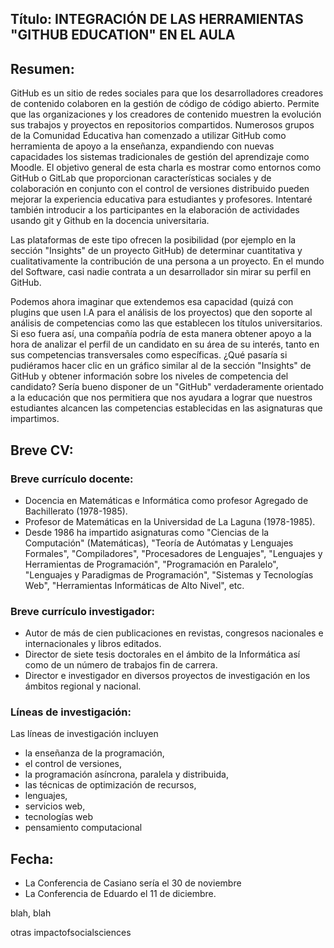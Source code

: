 ## Título: INTEGRACIÓN DE LAS HERRAMIENTAS "GITHUB EDUCATION" EN EL AULA

## Resumen:

GitHub es un sitio de redes sociales para que los desarrolladores  creadores de contenido colaboren en la gestión de código de código abierto.
Permite que las organizaciones y los  creadores de contenido muestren la evolución sus trabajos y proyectos en repositorios compartidos.
Numerosos grupos de la Comunidad Educativa han comenzado a utilizar GitHub como herramienta de apoyo a la enseñanza, expandiendo con nuevas capacidades los sistemas tradicionales de gestión del aprendizaje como Moodle.
El objetivo general de esta charla es mostrar como entornos como GitHub o GitLab que proporcionan características sociales y de colaboración en conjunto con el control de versiones distribuido pueden mejorar la experiencia educativa para estudiantes y profesores.
Intentaré también introducir a los participantes en la elaboración de actividades usando git y  Github en la docencia universitaria.

Las plataformas de este tipo ofrecen la posibilidad (por ejemplo en la sección "Insights" de un proyecto  GitHub)  de determinar cuantitativa y cualitativamente la contribución  de una persona a un proyecto.
En el mundo del Software, casi nadie contrata a un desarrollador sin mirar su perfil en GitHub.

Podemos ahora imaginar que extendemos esa capacidad  (quizá con plugins que usen  I.A para el análisis de los proyectos) que den soporte al análisis de competencias como las que establecen los títulos universitarios.
Si eso fuera así, una compañía podría de esta manera obtener apoyo a la hora de analizar el perfil de un candidato en su área de su interés, tanto en sus competencias transversales como específicas.
¿Qué pasaría si pudiéramos hacer clic en un  gráfico similar al de la sección "Insights" de GitHub y obtener información sobre los niveles de competencia del candidato?
Sería bueno disponer de un "GitHub" verdaderamente orientado a la educación que nos permitiera  que  nos ayudara a lograr que nuestros estudiantes alcancen las  competencias  establecidas en las asignaturas que impartimos.


##  Breve CV:

### Breve currículo docente:

* Docencia en Matemáticas e Informática como profesor Agregado de Bachillerato (1978-1985).
* Profesor de Matemáticas en la Universidad de La Laguna (1978-1985).
* Desde 1986 ha impartido asignaturas como "Ciencias de la Computación" (Matemáticas), "Teoría de Autómatas y Lenguajes Formales", "Compiladores", "Procesadores de Lenguajes", "Lenguajes y Herramientas de Programación", "Programación en Paralelo", "Lenguajes y Paradigmas de Programación", "Sistemas y Tecnologías Web", "Herramientas Informáticas de Alto Nivel", etc.

### Breve currículo investigador:

* Autor de más de cien publicaciones en revistas, congresos nacionales e internacionales y libros editados.
* Director de siete tesis doctorales en el ámbito de la Informática así como de un número de trabajos fin de carrera.
* Director e investigador en diversos proyectos de investigación en los ámbitos regional y nacional.

### Líneas de investigación:

Las líneas de investigación incluyen

* la enseñanza de la programación,
* el control de versiones,
* la programación asíncrona, paralela y distribuida,
* las técnicas de optimización de recursos,
* lenguajes,
* servicios web,
* tecnologías web
* pensamiento computacional


## Fecha:

*  La  Conferencia de Casiano sería el 30 de noviembre
*  La Conferencia de Eduardo el 11 de diciembre.

blah, blah

otras impactofsocialsciences

